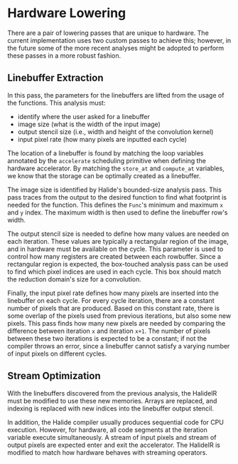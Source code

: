 # Hardware Lowering
There are a pair of lowering passes that are unique to hardware. The current
implementation uses two custom passes to achieve this; however, in the 
future some of the more recent analyses might be adopted to perform these
passes in a more robust fashion.

## Linebuffer Extraction
In this pass, the parameters for the linebuffers are lifted from the usage
of the functions. This analysis must:
- identify where the user asked for a linebuffer
- image size (what is the width of the input image)
- output stencil size (i.e., width and height of the convolution kernel)
- input pixel rate (how many pixels are inputted each cycle)

The location of a linebuffer is found by matching the loop variables
annotated by the `accelerate` scheduling primitive when defining the 
hardware accelerator. By matching the `store_at` and `compute_at` variables,
we know that the storage can be optimally created as a linebuffer.

The image size is identified by Halide's bounded-size analysis pass. This
pass traces from the output to the desired function to find what footprint
is needed for the function. This defines the `Func`'s minimum and maximum
`x` and `y` index. The maximum width is then used to define the linebuffer
row's width.

The output stencil size is needed to define how many values are needed on
each iteration. These values are typically a rectangular region of the image,
and in hardware must be available on the cycle. This parameter is used to
control how many registers are created between each rowbuffer. Since a
rectangular region is expected, the box-touched analysis pass can be used
to find which pixel indices are used in each cycle. This box should match
the reduction domain's size for a convolution.

Finally, the input pixel rate defines how many pixels are inserted into
the linebuffer on each cycle. For every cycle iteration, there are a constant
number of pixels that are produced. Based on this constant rate, there is
some overlap of the pixels used from previous iterations, but also some new
pixels. This pass finds how many new pixels are needed by comparing the
difference between iteration `x` and iteration `x+1`. The number of pixels
between these two iterations is expected to be a constant; if not the
compiler throws an error, since a linebuffer cannot satisfy a varying
number of input pixels on different cycles.

## Stream Optimization
With the linebuffers discovered from the previous analysis, the HalideIR 
must be modified to use these new memories. Arrays are replaced, and indexing
is replaced with new indices into the linebuffer output stencil.

In addition, the Halide compiler usually produces sequential code for CPU execution.
However, for hardware, all code segments at the iteration variable execute
simultaneously. A stream of input pixels and stream of output pixels are
expected enter and exit the accelerator. The HalideIR is modified to match
how hardware behaves with streaming operators.